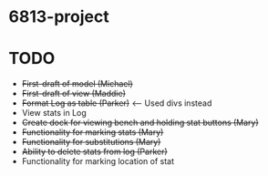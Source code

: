# 6813-project

TODO
===
+ ~~First-draft of model (Michael)~~
+ ~~First-draft of view (Maddie)~~
+ ~~Format Log as table (Parker)~~ <-- Used divs instead
+ View stats in Log
+ ~~Create dock for viewing bench and holding stat buttons (Mary)~~
+ ~~Functionality for marking stats (Mary)~~
+ ~~Functionality for substitutions (Mary)~~
+ ~~Ability to delete stats from log (Parker)~~
+ Functionality for marking location of stat
